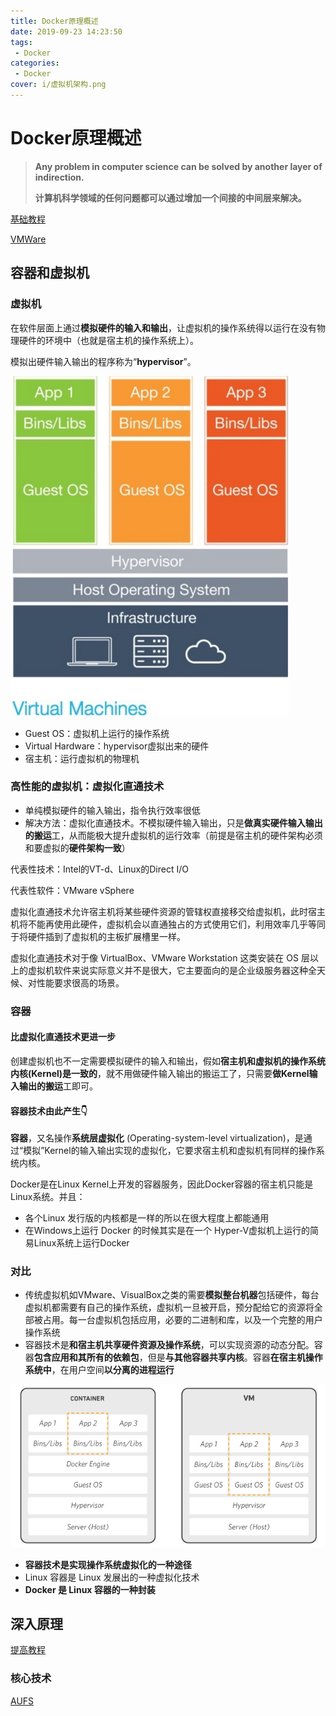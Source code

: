 ```yaml
---
title: Docker原理概述
date: 2019-09-23 14:23:50
tags: 
 - Docker
categories: 
 - Docker
cover: i/虚拟机架构.png
---
```

# Docker原理概述

>**Any problem in computer science can be solved by another layer of indirection.**
>
>**计算机科学领域的任何问题都可以通过增加一个间接的中间层来解决。**

[基础教程](https://zhuanlan.zhihu.com/p/22403015)

[VMWare](https://wenku.baidu.com/view/ef529b470408763231126edb6f1aff00bfd5703e.html)

## 容器和虚拟机

### 虚拟机

在软件层面上通过**模拟硬件的输入和输出**，让虚拟机的操作系统得以运行在没有物理硬件的环境中（也就是宿主机的操作系统上）。

模拟出硬件输入输出的程序称为“**hypervisor**”。

![虚拟机](i/虚拟机架构.png)

* Guest OS：虚拟机上运行的操作系统
* Virtual Hardware：hypervisor虚拟出来的硬件
* 宿主机：运行虚拟机的物理机

### 高性能的虚拟机：虚拟化直通技术

* 单纯模拟硬件的输入输出，指令执行效率很低
* 解决方法：虚拟化直通技术。不模拟硬件输入输出，只是**做真实硬件输入输出的搬运**工，从而能极大提升虚拟机的运行效率（前提是宿主机的硬件架构必须和要虚拟的**硬件架构一致**）

代表性技术：Intel的VT-d、Linux的Direct I/O

代表性软件：VMware vSphere

虚拟化直通技术允许宿主机将某些硬件资源的管辖权直接移交给虚拟机，此时宿主机将不能再使用此硬件，虚拟机会以直通独占的方式使用它们，利用效率几乎等同于将硬件插到了虚拟机的主板扩展槽里一样。

虚拟化直通技术对于像 VirtualBox、VMware Workstation 这类安装在 OS 层以上的虚拟机软件来说实际意义并不是很大，它主要面向的是企业级服务器这种全天候、对性能要求很高的场景。

### 容器

#### 比虚拟化直通技术更进一步

创建虚拟机也不一定需要模拟硬件的输入和输出，假如**宿主机和虚拟机的操作系统内核(Kernel)是一致的**，就不用做硬件输入输出的搬运工了，只需要**做Kernel输入输出的搬运**工即可。

#### 容器技术由此产生👇

**容器**，又名操作**系统层虚拟化** (Operating-system-level virtualization)，是通过“模拟”Kernel的输入输出实现的虚拟化，它要求宿主机和虚拟机有同样的操作系统内核。

Docker是在Linux Kernel上开发的容器服务，因此Docker容器的宿主机只能是Linux系统。并且：

* 各个Linux 发行版的内核都是一样的所以在很大程度上都能通用
* 在Windows上运行 Docker 的时候其实是在一个 Hyper-V虚拟机上运行的简易Linux系统上运行Docker

### 对比

* 传统虚拟机如VMware、VisualBox之类的需要**模拟整台机器**包括硬件，每台虚拟机都需要有自己的操作系统，虚拟机一旦被开启，预分配给它的资源将全部被占用。每一台虚拟机包括应用，必要的二进制和库，以及一个完整的用户操作系统
* 容器技术是**和宿主机共享硬件资源及操作系统**，可以实现资源的动态分配。容器**包含应用和其所有的依赖包**，但是**与其他容器共享内核**。容器**在宿主机操作系统中**，在用户空间**以分离的进程运行**

![对比图](i/容器和虚拟机对比图.png)

* **容器技术是实现操作系统虚拟化的一种途径**
* Linux 容器是 Linux 发展出的一种虚拟化技术
* **Docker 是 Linux 容器的一种封装**

## 深入原理

[提高教程](https://zhuanlan.zhihu.com/p/22382728)

### 核心技术

[AUFS](AUFS.md)
